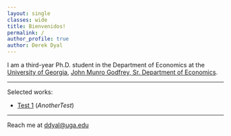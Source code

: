 ```yaml
---
layout: single
classes: wide
title: Bienvenidos!
permalink: /
author_profile: true
author: Derek Dyal
---
```


I am a third-year Ph.D. student in the Department of Economics at the [University of Georgia](https://www.uga.edu/), [John Munro Godfrey, Sr. Department of Economics](https://www.terry.uga.edu/economics/). 

---
Selected works: 

- [Test 1]() (_AnotherTest_)
  
---

Reach me at <a href="mailto:ddyal@uga.edu">ddyal@uga.edu</a>

<br>

